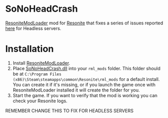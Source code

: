 # SoNoHeadCrash
[ResoniteModLoader](https://github.com/resonite-modding-group/ResoniteModLoader) mod for [Resonite](https://resonite.com/) that fixes a series of issues reported [here](https://github.com/Yellow-Dog-Man/Resonite-Issues/) for Headless servers.

# Installation
1. Install [ResoniteModLoader](https://github.com/resonite-modding-group/ResoniteModLoader).
2. Place [SoNoHeadCrash.dll](https://github.com/LeCloutPanda/LocalMenu/releases/latest/download/LocalMenu.dll) into your `rml_mods` folder. This folder should be at `C:\Program Files (x86)\Steam\steamapps\common\Resonite\rml_mods` for a default install. You can create it if it's missing, or if you launch the game once with ResoniteModLoader installed it will create the folder for you.
3. Start the game. If you want to verify that the mod is working you can check your Resonite logs.

REMEMBER CHANGE THIS TO FIX FOR HEADLESS SERVERS
